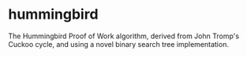 # hummingbird
The Hummingbird Proof of Work algorithm, derived from John Tromp's Cuckoo cycle, and using a novel binary search tree implementation.
